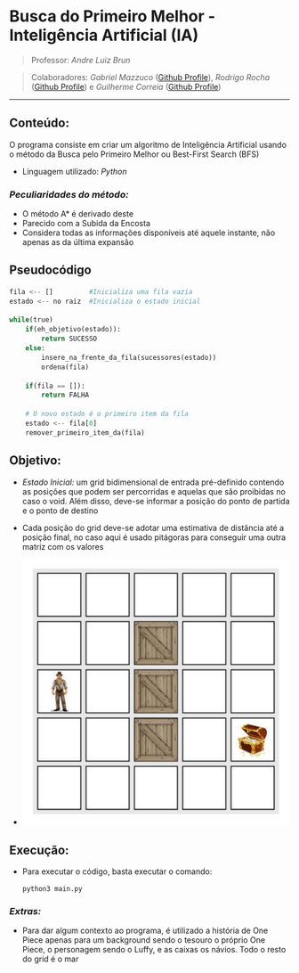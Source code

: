 # **Busca do Primeiro Melhor - Inteligência Artificial (IA)**

>Professor: *Andre Luiz Brun*

>Colaboradores: *Gabriel Mazzuco* ([Github Profile](https://github.com/gabrielmazz)), *Rodrigo Rocha* ([Github Profile](https://github.com/Rodrigo2603)) e *Guilherme Correia* ([Github Profile](https://github.com/Guilok11))

---

## **Conteúdo:**

O programa consiste em criar um algoritmo de Inteligência Artificial usando o método da Busca pelo Primeiro Melhor ou Best-First Search (BFS)

- Linguagem utilizado: *Python*

### *Peculiaridades do método:*
- O método A* é derivado deste
- Parecido com a Subida da Encosta
- Considera todas as informações disponíveis até aquele instante, não apenas as da última expansão

## **Pseudocódigo**

```python
fila <-- []         #Inicializa uma fila vazia
estado <-- no raiz  #Inicializa o estado inicial

while(true)
    if(eh_objetivo(estado)):
        return SUCESSO
    else:
        insere_na_frente_da_fila(sucessores(estado))
        ordena(fila)
    
    if(fila == []):
        return FALHA

    # O novo estado é o primeiro item da fila
    estado <-- fila[0]  
    remover_primeiro_item_da(fila)

```

## **Objetivo:**

- *Estado Inicial:* um grid bidimensional de entrada pré-definido contendo as posições que podem ser percorridas e aquelas que são proibidas no caso o void. Além disso, deve-se informar a posição do ponto de partida e o ponto de destino

- Cada posição do grid deve-se adotar uma estimativa de distância até a posição final, no caso aqui é usado pitágoras para conseguir uma outra matriz com os valores

- ![grid](grid.png)


## **Execução:**

- Para executar o código, basta executar o comando: 

    ```shell
    python3 main.py
    ```

### *Extras:*

- Para dar algum contexto ao programa, é utilizado a história de One Piece apenas para um background sendo o tesouro o próprio One Piece, o personagem sendo o Luffy, e as caixas os návios. Todo o resto do grid é o mar
